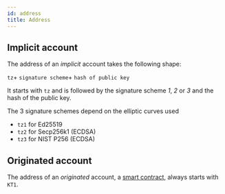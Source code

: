 ```yaml
---
id: address
title: Address
---
```


## Implicit account

The address of an _implicit_ account takes the following shape: 

`tz`+ `signature scheme`+ `hash of public key`

It starts with `tz` and is followed by the signature scheme _1_, _2_ or _3_ and the hash of the public key.

The 3 signature schemes depend on the elliptic curves used

- `tz1` for Ed25519
- `tz2` for Secp256k1 (ECDSA)
- `tz3` for NIST P256 (ECDSA) 

## Originated account

The address of an _originated_ account, a [smart contract](smart-contract), always starts with `KT1`.